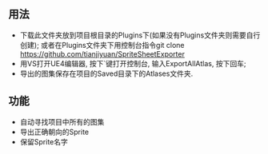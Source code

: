 ## 用法
- 下载此文件夹放到项目根目录的Plugins下(如果没有Plugins文件夹则需要自行创建); 或者在Plugins文件夹下用控制台指令git clone https://github.com/tianjiyuan/SpriteSheetExporter
- 用VS打开UE4编辑器, 按下`键打开控制台, 输入ExportAllAtlas, 按下回车;
- 导出的图集保存在项目的Saved目录下的Atlases文件夹.

## 功能
- 自动寻找项目中所有的图集
- 导出正确朝向的Sprite
- 保留Sprite名字
